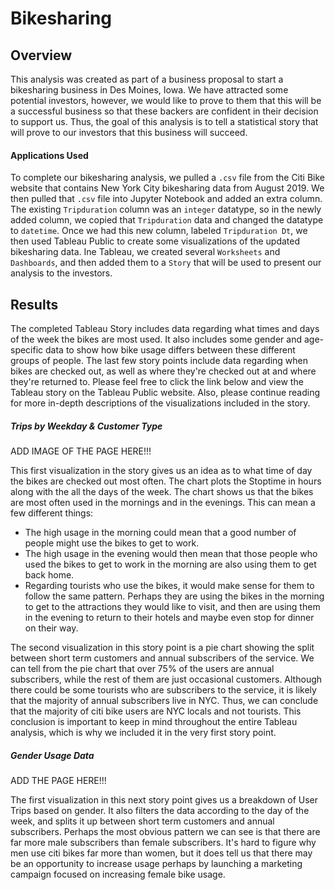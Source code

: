 # Bikesharing

## Overview
This analysis was created as part of a business proposal to start a bikesharing business in Des Moines, Iowa. We have attracted some potential investors, however, we would like to prove to them that this will be a successful business so that these backers are confident in their decision to support us. Thus, the goal of this analysis is to tell a statistical story that will prove to our investors that this business will succeed.

#### Applications Used
To complete our bikesharing analysis, we pulled a `.csv` file from the Citi Bike website that contains New York City bikesharing data from August 2019. We then pulled that `.csv` file into Jupyter Notebook and added an extra column. The existing `Tripduration` column was an `integer` datatype, so in the newly added column, we copied that `Tripduration` data and changed the datatype to `datetime`. Once we had this new column, labeled `Tripduration Dt`, we then used Tableau Public to create some visualizations of the updated bikesharing data. Ine Tableau, we created several `Worksheets` and `Dashboards`, and then added them to a `Story` that will be used to present our analysis to the investors.

## Results
The completed Tableau Story includes data regarding what times and days of the week the bikes are most used. It also includes some gender and age-specific data to show how bike usage differs between these different groups of people. The last few story points include data regarding when bikes are checked out, as well as where they're checked out at and where they're returned to. Please feel free to click the link below and view the Tableau story on the Tableau Public website. Also, please continue reading for more in-depth descriptions of the visualizations included in the story.


##### Trips by Weekday & Customer Type

ADD IMAGE OF THE PAGE HERE!!!

This first visualization in the story gives us an idea as to what time of day the bikes are checked out most often. The chart plots the Stoptime in hours along with the all the days of the week. The chart shows us that the bikes are most often used in the mornings and in the evenings. This can mean a few different things:

- The high usage in the morning could mean that a good number of people might use the bikes to get to work. 
- The high usage in the evening would then mean that those people who used the bikes to get to work in the morning are also using them to get back home.
- Regarding tourists who use the bikes, it would make sense for them to follow the same pattern. Perhaps they are using the bikes in the morning to get to the attractions they would like to visit, and then are using them in the evening to return to their hotels and maybe even stop for dinner on their way.

The second visualization in this story point is a pie chart showing the split between short term customers and annual subscribers of the service. We can tell from the pie chart that over 75% of the users are annual subscribers, while the rest of them are just occasional customers. Although there could be some tourists who are subscribers to the service, it is likely that the majority of annual subscribers live in NYC. Thus, we can conclude that the majority of citi bike users are NYC locals and not tourists. This conclusion is important to keep in mind throughout the entire Tableau analysis, which is why we included it in the very first story point.

##### Gender Usage Data

ADD THE PAGE HERE!!!

The first visualization in this next story point gives us a breakdown of User Trips based on gender. It also filters the data according to the day of the week, and splits it up between short term customers and annual subscribers. Perhaps the most obvious pattern we can see is that there are far more male subscribers than female subscribers. It's hard to figure why men use citi bikes far more than women, but it does tell us that there may be an opportunity to increase usage perhaps by launching a marketing campaign focused on increasing female bike usage.
